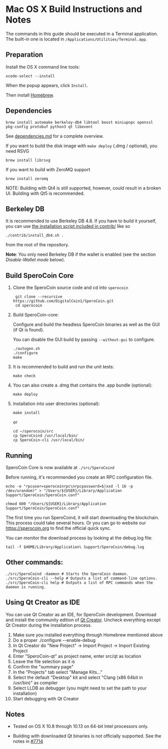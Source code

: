 Mac OS X Build Instructions and Notes
====================================
The commands in this guide should be executed in a Terminal application.
The built-in one is located in `/Applications/Utilities/Terminal.app`.

Preparation
-----------
Install the OS X command line tools:

`xcode-select --install`

When the popup appears, click `Install`.

Then install [Homebrew](https://brew.sh).

Dependencies
----------------------

    brew install automake berkeley-db4 libtool boost miniupnpc openssl pkg-config protobuf python3 qt libevent

See [dependencies.md](dependencies.md) for a complete overview.

If you want to build the disk image with `make deploy` (.dmg / optional), you need RSVG

    brew install librsvg

If you want to build with ZeroMQ support
    
    brew install zeromq

NOTE: Building with Qt4 is still supported, however, could result in a broken UI. Building with Qt5 is recommended.

Berkeley DB
-----------
It is recommended to use Berkeley DB 4.8. If you have to build it yourself,
you can use [the installation script included in contrib/](/contrib/install_db4.sh)
like so

```shell
./contrib/install_db4.sh .
```

from the root of the repository.

**Note**: You only need Berkeley DB if the wallet is enabled (see the section *Disable-Wallet mode* below).

Build SperoCoin Core
------------------------

1. Clone the SperoCoin source code and cd into `sperocoin`

        git clone --recursive https://github.com/DigitalCoin1/SperoCoin.git
        cd sperocoin

2.  Build SperoCoin-core:

    Configure and build the headless SperoCoin binaries as well as the GUI (if Qt is found).

    You can disable the GUI build by passing `--without-gui` to configure.

        ./autogen.sh
        ./configure
        make

3.  It is recommended to build and run the unit tests:

        make check

4.  You can also create a .dmg that contains the .app bundle (optional):

        make deploy

5.  Installation into user directories (optional):

        make install

    or

        cd ~/sperocoin/src
        cp SperoCoind /usr/local/bin/
        cp SperoCoin-cli /usr/local/bin/

Running
-------

SperoCoin Core is now available at `./src/SperoCoind`

Before running, it's recommended you create an RPC configuration file.

    echo -e "rpcuser=sperocoinrpc\nrpcpassword=$(xxd -l 16 -p /dev/urandom)" > "/Users/${USER}/Library/Application Support/SperoCoin/SperoCoin.conf"

    chmod 600 "/Users/${USER}/Library/Application Support/SperoCoin/SperoCoin.conf"

The first time you run SperoCoind, it will start downloading the blockchain. This process could take several hours. 
Or you can go to website our https://sperocoin.org to find the official quick sync.

You can monitor the download process by looking at the debug.log file:

    tail -f $HOME/Library/Application\ Support/SperoCoin/debug.log

Other commands:
-------

    ./src/SperoCoind -daemon # Starts the SperoCoin daemon.
    ./src/SperoCoin-cli --help # Outputs a list of command-line options.
    ./src/SperoCoin-cli help # Outputs a list of RPC commands when the daemon is running.

Using Qt Creator as IDE
------------------------
You can use Qt Creator as an IDE, for SperoCoin development.
Download and install the community edition of [Qt Creator](https://www.qt.io/download/).
Uncheck everything except Qt Creator during the installation process.

1. Make sure you installed everything through Homebrew mentioned above
2. Do a proper ./configure --enable-debug
3. In Qt Creator do "New Project" -> Import Project -> Import Existing Project
4. Enter "SperoCoin-qt" as project name, enter src/qt as location
5. Leave the file selection as it is
6. Confirm the "summary page"
7. In the "Projects" tab select "Manage Kits..."
8. Select the default "Desktop" kit and select "Clang (x86 64bit in /usr/bin)" as compiler
9. Select LLDB as debugger (you might need to set the path to your installation)
10. Start debugging with Qt Creator

Notes
-----

* Tested on OS X 10.8 through 10.13 on 64-bit Intel processors only.

* Building with downloaded Qt binaries is not officially supported. See the notes in [#7714](https://github.com/bitcoin/bitcoin/issues/7714)
